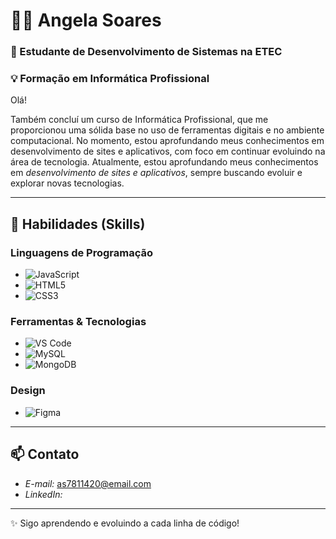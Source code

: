 # 👩‍💻 Angela Soares

### 🚀 Estudante de Desenvolvimento de Sistemas na ETEC  
### 💡 Formação em Informática Profissional  

Olá! 

Também concluí um curso de Informática Profissional, que me proporcionou uma sólida base no uso de ferramentas digitais e no ambiente computacional.
No momento, estou aprofundando meus conhecimentos em desenvolvimento de sites e aplicativos, com foco em continuar evoluindo na área de tecnologia.
Atualmente, estou aprofundando meus conhecimentos em *desenvolvimento de sites e aplicativos*, sempre buscando evoluir e explorar novas tecnologias.  

---

## 🌟 Habilidades (Skills)

### Linguagens de Programação
- ![JavaScript](https://img.shields.io/badge/-JavaScript-yellow?style=flat&logo=javascript)
- ![HTML5](https://img.shields.io/badge/-HTML5-orange?style=flat&logo=html5)
- ![CSS3](https://img.shields.io/badge/-CSS3-blue?style=flat&logo=css3)

### Ferramentas & Tecnologias
- ![VS Code](https://img.shields.io/badge/-VSCode-blue?style=flat&logo=visualstudiocode)
- ![MySQL](https://img.shields.io/badge/-MySQL-blue?style=flat&logo=mysql)
- ![MongoDB](https://img.shields.io/badge/-MongoDB-green?style=flat&logo=mongodb)

### Design
- ![Figma](https://img.shields.io/badge/-Figma-purple?style=flat&logo=figma)

---

## 📫 Contato  

- *E-mail:* as7811420@email.com  
- *LinkedIn:*
  
---

✨ Sigo aprendendo e evoluindo a cada linha de código!
